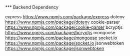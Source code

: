 *** Backend Dependency

express https://www.npmjs.com/package/express
dotenv https://www.npmjs.com/package/dotenv
cookie-parser https://www.npmjs.com/package/cookie-parser
bcryptjs https://www.npmjs.com/package/bcryptjs
mongoose https://www.npmjs.com/package/mongoose
socket.io https://www.npmjs.com/package/socket.io
jsonwebtoken https://www.npmjs.com/package/jsonwebtoken